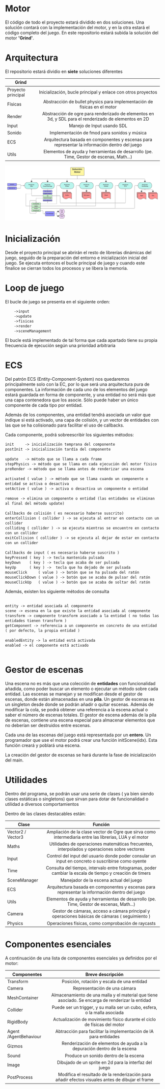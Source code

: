 # Motor
El código de todo el proyecto estará dividido en dos soluciones. Una solución contará con la implementación del motor, y en la otra estará el código completo del juego.
En este repositorio estará subida la solución del motor **'Grind'**. 

# Arquitectura 
El repositorio estará dividio en **siete** soluciones diferentes

| Grind                 |                                                                                                           |
|-----------------------|:---------------------------------------------------------------------------------------------------------:|
|  Proyecto principal   |  Inicialización, bucle principal y enlace con otros proyectos                                             |
|  Físicas              |  Abstracción de bullet physics para implementación de físicas en el motor                                 |
|  Render               |  Abstracción de ogre para renderizado de elementos en 3d, y SDL para el renderizado de elementos en 2D    |
|  Input                |  Manejo de Input usando SDL                                                                               |
|  Sonido               |  Implementación de fmod para sonidos y música                                                             |
|  ECS                  |  Arquitectura basada en componentes y escenas para representar la información dentro del juego            |
|  Utils                |  Elementos de ayuda y herramientas de desarrollo (pe. Time, Gestor de escenas, Math...)                   |

<p align="center">
  <img src="Recursos/UML_Motor.png" />
</p>

# Inicialización

Desde el proyecto principal se abrirán el resto de librerías dinámicas del juego, seguido de la preparación del entorno e inicialización inicial del juego.
Se ejecuta entonces el bucle principal de juego y cuando este finalice se cierran todos los procesos y se libera la memoria.

# Loop de juego

El bucle de juego se presenta en el siguiente orden:

```
    ->input
    ->update
    ->fisicas
    ->render
    ->sceneManagement

```
El bucle está implementado de tal forma que cada apartado tiene su propia frecuencia de ejecución según una prioridad arbitraria

# ECS

Del patrón ECS (Entity-Component-System) nos quedaremos principalmente solo con la EC, por lo que será una arquitectura pura de componentes.
La información de cada uno de los elementos del juego estará guardada en forma de componente, y una entidad no será más que una capa contenedora que los asocie.
Sólo puede haber un único componente de cada tipo por entidad.

Además de los componentes, una entidad tendrá asociada un valor que indique si está activado, una capa de colisión, y un vector de entidades con las que se ha colisionado para facilitar el uso de callbacks.

Cada componente, podrá sobreescribir los siguientes métodos:

```
init     -> inicialización temprana del componente
postInit -> inicialización tardía del componente

update   -> método que se llama a cada frame
stepPhysics -> método que se llama en cada ejecución del motor físico
preRender -> método que se llama antes de renderizar una escena

activated ( value ) -> método que se llama cuando un componente o entidad se activa o desactiva
setActive ( value ) -> activa o desactiva un componente o entidad

remove -> elimina un componente o entidad (las entidades se eliminan al final del método update)

Callbacks de colisión ( es necesario haberse suscrito)
enterCollision ( collider ) -> se ejecuta al entrar en contacto con un collider
colliding ( collider ) -> se ejecuta mientras se encuentre en contacto con un collider
exitCollision ( collider ) -> se ejecuta al dejar de estar en contacto con un collider

Callbacks de input ( es necesario haberse suscrito )
keyPressed ( key ) -> tecla mantenida pulsada
keyDown    ( key ) -> tecla que acaba de ser pulsada
keyUp      ( key ) ->  tecla que ha dejado de ser pulsada
mouseClick     ( value ) -> botón que se ha pulsado del ratón
mouseClickDown ( value ) -> botón que se acaba de pulsar del ratón
mouseClickUp   ( value ) -> botón que se acaba de soltar del ratón

```

Además, existen los siguiente métodos de consulta

```

entity -> entidad asociada al componente
scene -> escena en la que existe la entidad asociada al componente
transform -> componente transform asociado a la entidad ( no todas las entidades tienen transform )
getComponent -> referencia a un componente en concreto de una entidad ( por defecto, la propia entidad )

enabledEntity -> la entidad está activada
enabled -> el componente está activado


```

# Gestor de escenas

Una escena no es más que una colección de **entidades** con funcionalidad añadida, como poder buscar un elemento o ejecutar un método sobre cada entidad.
Las escenas se manejan y se modifican desde el gestor de escenas, donde están almacenadas en una **pila**.
Un gestor de escenas es un singleton desde donde se podrán añadir o quitar escenas.
Además de modificar la cola, se podrá obtener una referencia a la escena actual o saber el número de escenas totales.
El gestor de escena además de la pila de escenas, contiene una escena especial para almacenar elementos que no deberían ser destruidos entre escenas.

Cada una de las escenas del juego está representada por un **entero**.
Un programador que use el motor podrá crear una función initScene(idx). Esta función creará y poblará una escena.

La creación del gestor de escenas se hará durante la fase de inicialización del main.


# Utilidades

Dentro del programa, se podrán usar una serie de clases ( ya bien siendo clases estáticas o singletons) que sirvan para dotar de funcionalidad o utilidad a diversos comportamientos

Dentro de las clases destacables están:

| Clase                 |   Función                                                                                                 |
|-----------------------|:---------------------------------------------------------------------------------------------------------:|
|  Vector2 / Vector3    |  Ampliación de la clase vector de Ogre que sirva como intermediaria entre las librerias, LUA y el motor   |
|  Maths                |  Utilidades de operaciones matemáticas frecuentes, interpolados y operaciones sobre vectores              |
|  Input                |  Control del input del usuario donde poder consular un input en concreto o suscribirse como oyente        |
|  Time                 |  Consulta del tiempo, intervalo entre fotogramas, poder cambiar la escala de tiempo y creación de timers  |
|  SceneManager         |  Manejador de la escena actual del juego                                                                  |
|  ECS                  |  Arquitectura basada en componentes y escenas para representar la información dentro del juego            |
|  Utils                |  Elementos de ayuda y herramientas de desarrollo (pe. Time, Gestor de escenas, Math...)                   |
|  Camera               |  Gestor de cámaras, acceso a cámara principal y operaciones básicas de cámaras ( seguimiento )            |
|  Physics              |  Operaciones físicas, como comprobación de raycasts                                                       |



# Componentes esenciales

A continuación de una lista de componentes esenciales ya definidos por el motor:

| Componentes           |    Breve descripción                                                                                      |
|-----------------------|:---------------------------------------------------------------------------------------------------------:|
|  Transform            |  Posición, rotación y escala de una entidad                                                               |
|  Camera               |  Representación de una cámara                                                                             |
|  MeshContainer        |  Almacenamiento de una malla y el material que tiene asociado. Se encarga de renderizar la entidad        |
|  Collider             |  Puede ser un trigger, y su malla ser un cubo, esfera, o la malla asociada                                |
|  RigidBody            |  Actualización de movimiento físico durante el ciclo de físicas del motor                                 |
|  Agent /AgentBehaviour|  Abtracción para facilitar la implementación de IA para entidades                                         |
|  Gizmos               |  Renderización de elementos de ayuda a la depuración dentro de la escena                                  |
|  Sound                |  Produce un sonido dentro de la escena                                                                    |
|  Image                |  Dibujado de un sprite en 2d para la interfaz del juego                                                   |
|  PostProcess          |  Modifica el resultado de la renderización para añadir efectos visuales antes de dibujar el frame         |
